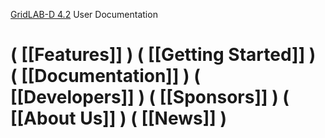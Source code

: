 [GridLAB-D 4.2](http://www.gridlabd.us/) User Documentation

# ( [[Features]] ) ( [[Getting Started]] ) ( [[Documentation]] ) ( [[Developers]] ) ( [[Sponsors]] ) ( [[About Us]] ) ( [[News]] ) 
